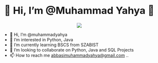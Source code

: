 ### <div align="center"><h1>👋 Hi, I’m @Muhammad Yahya 🚀</h1></div>  
<p align="center">
<a href="https://github.com/muhammadyahyaabbasi"><img src="https://readme-typing-svg.herokuapp.com/?lines=ChatBots+and+Python+Developer;Java+Developer;Graphics+Designer;Video+Editor&font=Roboto&size=26&duration=3500&pause=500&center=true&width=500&height=50&color=0634DE"></a>
</p>

- 👋 Hi, I’m @muhammadyahya
- 👀 I’m interested in Python, Java
- 🌱 I’m currently learning BSCS from SZABIST
- 💞️ I’m looking to collaborate on Python, Java and SQL Projects
- 📫 How to reach me abbasimuhammadyahya@gmail.com
..

<!---
muhammadyahyaabbasi/muhammadyahyaabbasi is a ✨ special ✨ repository because its `README.md` (this file) appears on your GitHub profile.
You can click the Preview link to take a look at your changes.
--->
